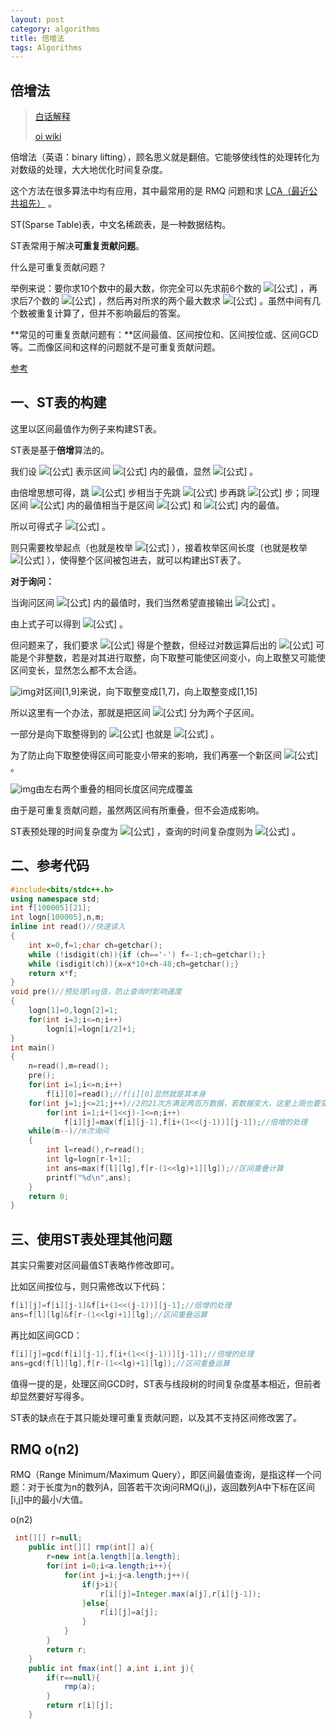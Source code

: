 ```yaml
---
layout: post
category: algorithms
title: 倍增法
tags: Algorithms
---
```


## 倍增法

> [白话解释](https://blog.csdn.net/jarjingx/article/details/8180560)
>
> [oi wiki](https://oi-wiki.org/basic/binary-lifting/)

倍增法（英语：binary lifting），顾名思义就是翻倍。它能够使线性的处理转化为对数级的处理，大大地优化时间复杂度。

这个方法在很多算法中均有应用，其中最常用的是 RMQ 问题和求 [LCA（最近公共祖先）](https://oi-wiki.org/graph/lca/) 。



ST(Sparse Table)表，中文名稀疏表，是一种数据结构。

ST表常用于解决**可重复贡献问题**。

什么是可重复贡献问题？

举例来说：要你求10个数中的最大数，你完全可以先求前6个数的 ![[公式]](https://www.zhihu.com/equation?tex=max) ，再求后7个数的 ![[公式]](https://www.zhihu.com/equation?tex=max) ，然后再对所求的两个最大数求 ![[公式]](https://www.zhihu.com/equation?tex=max) 。虽然中间有几个数被重复计算了，但并不影响最后的答案。

**常见的可重复贡献问题有：**区间最值、区间按位和、区间按位或、区间GCD等。二而像区间和这样的问题就不是可重复贡献问题。

[参考](https://zhuanlan.zhihu.com/p/123360481#:~:text=ST(Sparse%20Table)%E8%A1%A8%EF%BC%8C,%E8%A7%A3%E5%86%B3%E5%8F%AF%E9%87%8D%E5%A4%8D%E8%B4%A1%E7%8C%AE%E9%97%AE%E9%A2%98%E3%80%82)

## 一、ST表的构建

这里以区间最值作为例子来构建ST表。

ST表是基于**倍增**算法的。

我们设 ![[公式]](https://www.zhihu.com/equation?tex=f[i][j]) 表示区间 ![[公式]](https://www.zhihu.com/equation?tex=[i%2Ci%2B2^j-1]) 内的最值，显然 ![[公式]](https://www.zhihu.com/equation?tex=f[i][0]%3Dmax[i%2Ci]%3Dnum_i) 。

由倍增思想可得，跳 ![[公式]](https://www.zhihu.com/equation?tex=2^i) 步相当于先跳 ![[公式]](https://www.zhihu.com/equation?tex=2^{i-1}) 步再跳 ![[公式]](https://www.zhihu.com/equation?tex=2%5E%7Bi-1%7D) 步；同理区间 ![[公式]](https://www.zhihu.com/equation?tex=[i%2Ci%2B2^j-1]) 内的最值相当于是区间 ![[公式]](https://www.zhihu.com/equation?tex=[i%2Ci%2B2^{j-1}-1]) 和 ![[公式]](https://www.zhihu.com/equation?tex=[i%2B2^{j-1}%2Ci%2B2^j-1]) 内的最值。

所以可得式子 ![[公式]](https://www.zhihu.com/equation?tex=f[i][j]%3Dmax(f[i][j-1]%2Cf[i%2B2^{j-1}][j-1])) 。

则只需要枚举起点（也就是枚举 ![[公式]](https://www.zhihu.com/equation?tex=i) ），接着枚举区间长度（也就是枚举 ![[公式]](https://www.zhihu.com/equation?tex=j) ），使得整个区间被包进去，就可以构建出ST表了。

**对于询问：**

当询问区间 ![[公式]](https://www.zhihu.com/equation?tex=[l%2Cr]) 内的最值时，我们当然希望直接输出 ![[公式]](https://www.zhihu.com/equation?tex=f[l][x]%2C(l%2B2^x-1%3Dr)) 。

由上式子可以得到 ![[公式]](https://www.zhihu.com/equation?tex=x%3Dlog_2(r-l%2B1)) 。

但问题来了，我们要求 ![[公式]](https://www.zhihu.com/equation?tex=j) 得是个整数，但经过对数运算后出的 ![[公式]](https://www.zhihu.com/equation?tex=x) 可能是个非整数，若是对其进行取整，向下取整可能使区间变小，向上取整又可能使区间变长，显然怎么都不太合适。

![img](https://cdn.jsdelivr.net/gh/mafulong/mdPic/typora/20210129192028.jpg)对区间[1,9]来说，向下取整变成[1,7]，向上取整变成[1,15]

所以这里有一个办法，那就是把区间 ![[公式]](https://www.zhihu.com/equation?tex=[l%2Cr]) 分为两个子区间。

一部分是向下取整得到的 ![[公式]](https://www.zhihu.com/equation?tex=[l%2Cl%2B2^{[log_2(r-l%2B1)]}-1]) 也就是 ![[公式]](https://www.zhihu.com/equation?tex=f[l][\+[x]\+]) 。

为了防止向下取整使得区间可能变小带来的影响，我们再塞一个新区间 ![[公式]](https://www.zhihu.com/equation?tex=[r-2^x%2B1%2Cr]) 。

![img](https://cdn.jsdelivr.net/gh/mafulong/mdPic/typora/20210129192024.jpg)由左右两个重叠的相同长度区间完成覆盖



由于是可重复贡献问题，虽然两区间有所重叠，但不会造成影响。

ST表预处理的时间复杂度为 ![[公式]](https://www.zhihu.com/equation?tex=O(nlog_2n)) ，查询的时间复杂度则为 ![[公式]](https://www.zhihu.com/equation?tex=O(1)) 。

## 二、参考代码

```cpp
#include<bits/stdc++.h>
using namespace std;
int f[100005][21];
int logn[100005],n,m;
inline int read()//快速读入
{
    int x=0,f=1;char ch=getchar();
    while (!isdigit(ch)){if (ch=='-') f=-1;ch=getchar();}
    while (isdigit(ch)){x=x*10+ch-48;ch=getchar();}
    return x*f;
}
void pre()//预处理log值，防止查询时影响速度
{
    logn[1]=0,logn[2]=1;
    for(int i=3;i<=n;i++)
        logn[i]=logn[i/2]+1;
}
int main()
{
    n=read(),m=read();
    pre();
    for(int i=1;i<=n;i++)
        f[i][0]=read();//f[i][0]显然就是其本身
    for(int j=1;j<=21;j++)//2的21次方满足两百万数据，若数据变大，这里上限也要变大
        for(int i=1;i+(1<<j)-1<=n;i++)
            f[i][j]=max(f[i][j-1],f[i+(1<<(j-1))][j-1]);//倍增的处理
    while(m--)//m次询问
    {
        int l=read(),r=read();
        int lg=logn[r-l+1];
        int ans=max(f[l][lg],f[r-(1<<lg)+1][lg]);//区间重叠计算
        printf("%d\n",ans);
    }
    return 0;
}
```

## 三、使用ST表处理其他问题

其实只需要对区间最值ST表略作修改即可。

比如区间按位与，则只需修改以下代码：

```cpp
f[i][j]=f[i][j-1]&f[i+(1<<(j-1))][j-1];//倍增的处理
ans=f[l][lg]&f[r-(1<<lg)+1][lg];//区间重叠运算
```

再比如区间GCD：

```cpp
f[i][j]=gcd(f[i][j-1],f[i+(1<<(j-1))][j-1]);//倍增的处理
ans=gcd(f[l][lg],f[r-(1<<lg)+1][lg]);//区间重叠运算
```

值得一提的是，处理区间GCD时，ST表与线段树的时间复杂度基本相近，但前者却显然要好写得多。

ST表的缺点在于其只能处理可重复贡献问题，以及其不支持区间修改罢了。



## RMQ o(n2)

RMQ（Range Minimum/Maximum Query），即区间最值查询，是指这样一个问题：对于长度为n的数列A，回答若干次询问RMQ(i,j)，返回数列A中下标在区间[i,j]中的最小/大值。

o(n2)

```java
 int[][] r=null;
    public int[][] rmp(int[] a){
        r=new int[a.length][a.length];
        for(int i=0;i<a.length;i++){
            for(int j=i;j<a.length;j++){
                if(j>i){
                    r[i][j]=Integer.max(a[j],r[i][j-1]);
                }else{
                    r[i][j]=a[j];
                }
            }
        }
        return r;
    }
    public int fmax(int[] a,int i,int j){
        if(r==null){
            rmp(a);
        }
        return r[i][j];
    }
```

